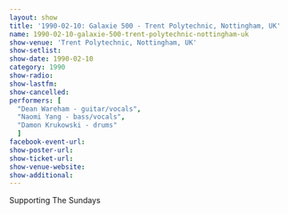 ```yaml
---
layout: show
title: '1990-02-10: Galaxie 500 - Trent Polytechnic, Nottingham, UK'
name: 1990-02-10-galaxie-500-trent-polytechnic-nottingham-uk
show-venue: 'Trent Polytechnic, Nottingham, UK'
show-setlist: 
show-date: 1990-02-10
category: 1990
show-radio: 
show-lastfm: 
show-cancelled: 
performers: [
  "Dean Wareham - guitar/vocals",
  "Naomi Yang - bass/vocals",
  "Damon Krukowski - drums"
  ]
facebook-event-url: 
show-poster-url: 
show-ticket-url: 
show-venue-website: 
show-additional: 
---
```


Supporting The Sundays